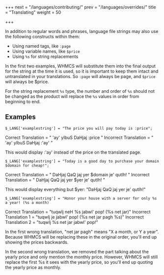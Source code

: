 +++
next = "/languages/contributing/"
prev = "/languages/overrides/"
title = "Translating"
weight = 50

+++

In addition to regular words and phrases, language file strings may also use the following constructs within them:

* Using named tags, like `:page`
* Using variable names, like `$price`
* Using `%s` for string replacements

In the first two examples, WHMCS will substitute them into the final output for the string at the time it is used, so it is important to keep them intact and untranslated in your translations. So `:page` will always be page, and `$price` will always be $price.

For the string replacement `%s` type, the number and order of `%s` should not be changed as the product will replace the `%s` values in order from beginning to end.

## Examples

```
$_LANG['examplestring'] = "The price you will pay today is :price";
```

Correct Translation = " 'ay' yIbuS DaHjaj :price "
Incorrect Translation = " 'ay' yIbuS DaHjaj :'ay' "

This would display :'ay' instead of the price on the translated page.

```
$_LANG['examplestring'] = "Today is a good day to purchase your domain $domain for cheap!";
```

Correct Translation = " DaHjaj QaQ jaj yer $domain je' qutlh! "
Incorrect Translation = " DaHjaj QaQ jaj yer $yer je' qutlh! "

This would display everything but $yer: "DaHjaj QaQ jaj yer je' qutlh!"

```
$_LANG['examplestring'] = "Honor your house with a server for only %s a year! (%s a month)
```

Correct Translation = "tuqwIj neH %s jabwI' pop! (%s net jar)"
Incorrect Translation 1 = "tuqwIj je jabwI' pop! (%s net jar pagh %s)"
Incorrect Translation 2 = "tuqwIj %s net jar jabwI' pop!"

In the first wrong translation, "net jar pagh" means "X a month, or Y a year". Because WHMCS will be replacing these in the original order, you'll end up showing the prices backwards.

In the second wrong translation, we removed the part talking about the yearly price and only mention the monthly price. However, WHMCS will still replace the first %s it sees with the yearly price, so you'll end up quoting the yearly price as monthly.
